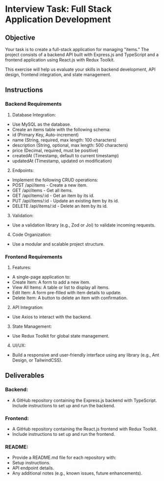 # Interview Task: Full Stack Application Development
## Objective
Your task is to create a full-stack application for managing "items." The project consists of a backend API built with Express.js and TypeScript and a frontend application using React.js with Redux Toolkit.

This exercise will help us evaluate your skills in backend development, API design, frontend integration, and state management.

## Instructions
### Backend Requirements
1. Database Integration:

- Use MySQL as the database.
- Create an items table with the following schema:
- id (Primary Key, Auto-increment)
- name (String, required, max length: 100 characters)
- description (String, optional, max length: 500 characters)
- price (Decimal, required, must be positive)
- createdAt (Timestamp, default to current timestamp)
- updatedAt (Timestamp, updated on modification)

2. Endpoints:
- Implement the following CRUD operations:
- POST /api/items - Create a new item.
- GET /api/items - Get all items.
- GET /api/items/:id - Get an item by its id.
- PUT /api/items/:id - Update an existing item by its id.
- DELETE /api/items/:id - Delete an item by its id.

3. Validation:
- Use a validation library (e.g., Zod or Joi) to validate incoming requests.

4. Code Organization:
- Use a modular and scalable project structure.

### Frontend Requirements
1. Features:
- A single-page application to:
- Create Item: A form to add a new item.
- View All Items: A table or list to display all items.
- Edit Item: A form pre-filled with item details to update.
- Delete Item: A button to delete an item with confirmation.

2. API Integration:
- Use Axios  to interact with the backend.

3. State Management:
- Use Redux Toolkit for global state management.

4. UI/UX:
- Build a responsive and user-friendly interface using any library (e.g., Ant Design, or TailwindCSS).

## Deliverables
### Backend:
- A GitHub repository containing the Express.js backend with TypeScript.
Include instructions to set up and run the backend.

### Frontend:
- A GitHub repository containing the React.js frontend with Redux Toolkit.
- Include instructions to set up and run the frontend.

### README:
- Provide a README.md file for each repository with:
- Setup instructions.
- API endpoint details.
- Any additional notes (e.g., known issues, future enhancements).
